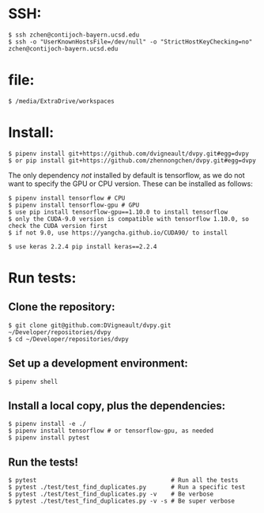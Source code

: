 # SSH:
    $ ssh zchen@contijoch-bayern.ucsd.edu
    $ ssh -o "UserKnownHostsFile=/dev/null" -o "StrictHostKeyChecking=no" zchen@contijoch-bayern.ucsd.edu 

# file:
    $ /media/ExtraDrive/workspaces

# Install:

    $ pipenv install git+https://github.com/dvigneault/dvpy.git#egg=dvpy
    $ or pip install git+https://github.com/zhennongchen/dvpy.git#egg=dvpy

The only dependency *not* installed by default is tensorflow, as we do not want to specify the GPU or CPU version.  These can be installed as follows:

    $ pipenv install tensorflow # CPU
    $ pipenv install tensorflow-gpu # GPU
    $ use pip install tensorflow-gpu==1.10.0 to install tensorflow
    $ only the CUDA-9.0 version is compatible with tensorflow 1.10.0, so check the CUDA version first
    $ if not 9.0, use https://yangcha.github.io/CUDA90/ to install

    $ use keras 2.2.4 pip install keras==2.2.4
# Run tests:

## Clone the repository:

    $ git clone git@github.com:DVigneault/dvpy.git ~/Developer/repositories/dvpy
    $ cd ~/Developer/repositories/dvpy

## Set up a development environment:
    $ pipenv shell

## Install a local copy, plus the dependencies:

    $ pipenv install -e ./
    $ pipenv install tensorflow # or tensorflow-gpu, as needed
    $ pipenv install pytest

## Run the tests!

    $ pytest                                      # Run all the tests
    $ pytest ./test/test_find_duplicates.py       # Run a specific test
    $ pytest ./test/test_find_duplicates.py -v    # Be verbose
    $ pytest ./test/test_find_duplicates.py -v -s # Be super verbose

